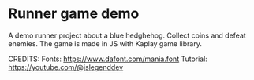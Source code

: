 # Runner game demo
A demo runner project about a blue hedghehog. 
Collect coins and defeat enemies.
The game is made in JS with Kaplay game library.

CREDITS:
Fonts: https://www.dafont.com/mania.font
Tutorial: https://youtube.com/@jslegenddev 
